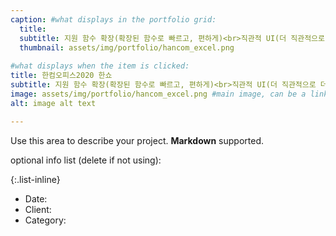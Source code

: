 ```yaml
---
caption: #what displays in the portfolio grid:
  title: 
  subtitle: 지원 함수 확장(확장된 함수로 빠르고, 편하게)<br>직관적 UI(더 직관적으로 더 간편하게)<br>수식 입력 기능 강화(보이는 그대로 인쇄를 심플하게)
  thumbnail: assets/img/portfolio/hancom_excel.png
  
#what displays when the item is clicked:
title: 한컴오피스2020 한쇼
subtitle: 지원 함수 확장(확장된 함수로 빠르고, 편하게)<br>직관적 UI(더 직관적으로 더 간편하게)<br>수식 입력 기능 강화(보이는 그대로 인쇄를 심플하게)
image: assets/img/portfolio/hancom_excel.png #main image, can be a link or a file in assets/img/portfolio
alt: image alt text

---
```

Use this area to describe your project. **Markdown** supported.

optional info list (delete if not using):

{:.list-inline} 
- Date: 
- Client: 
- Category: 

